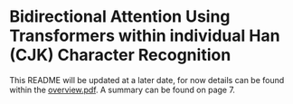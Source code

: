 # Bidirectional Attention Using Transformers within individual Han (CJK) Character Recognition
This README will be updated at a later date, for now details can be found within the [overview.pdf](overview.pdf). A summary can be found on page 7.

